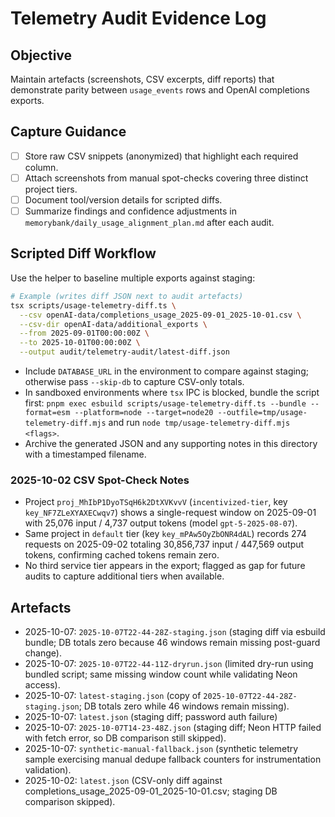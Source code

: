 # Telemetry Audit Evidence Log

## Objective
Maintain artefacts (screenshots, CSV excerpts, diff reports) that demonstrate parity between `usage_events` rows and OpenAI completions exports.

## Capture Guidance
- [ ] Store raw CSV snippets (anonymized) that highlight each required column.
- [ ] Attach screenshots from manual spot-checks covering three distinct project tiers.
- [ ] Document tool/version details for scripted diffs.
- [ ] Summarize findings and confidence adjustments in `memorybank/daily_usage_alignment_plan.md` after each audit.

## Scripted Diff Workflow
Use the helper to baseline multiple exports against staging:

```bash
# Example (writes diff JSON next to audit artefacts)
tsx scripts/usage-telemetry-diff.ts \
  --csv openAI-data/completions_usage_2025-09-01_2025-10-01.csv \
  --csv-dir openAI-data/additional_exports \
  --from 2025-09-01T00:00:00Z \
  --to 2025-10-01T00:00:00Z \
  --output audit/telemetry-audit/latest-diff.json
```

- Include `DATABASE_URL` in the environment to compare against staging; otherwise pass `--skip-db` to capture CSV-only totals.
- In sandboxed environments where `tsx` IPC is blocked, bundle the script first: `pnpm exec esbuild scripts/usage-telemetry-diff.ts --bundle --format=esm --platform=node --target=node20 --outfile=tmp/usage-telemetry-diff.mjs` and run `node tmp/usage-telemetry-diff.mjs <flags>`.
- Archive the generated JSON and any supporting notes in this directory with a timestamped filename.

### 2025-10-02 CSV Spot-Check Notes
- Project `proj_MhIbP1DyoTSqH6k2DtXVKvvV` (`incentivized-tier`, key `key_NF7ZLeXYAXECwqv7`) shows a single-request window on 2025-09-01 with 25,076 input / 4,737 output tokens (model `gpt-5-2025-08-07`).
- Same project in `default` tier (key `key_mPAw5OyZbONR4dAL`) records 274 requests on 2025-09-02 totaling 30,856,737 input / 447,569 output tokens, confirming cached tokens remain zero.
- No third service tier appears in the export; flagged as gap for future audits to capture additional tiers when available.

## Artefacts
- 2025-10-07: `2025-10-07T22-44-28Z-staging.json` (staging diff via esbuild bundle; DB totals zero because 46 windows remain missing post-guard change).
- 2025-10-07: `2025-10-07T22-44-11Z-dryrun.json` (limited dry-run using bundled script; same missing window count while validating Neon access).
- 2025-10-07: `latest-staging.json` (copy of `2025-10-07T22-44-28Z-staging.json`; DB totals zero while 46 windows remain missing).
- 2025-10-07: `latest.json` (staging diff; password auth failure)
- 2025-10-07: `2025-10-07T14-23-48Z.json` (staging diff; Neon HTTP failed with fetch error, so DB comparison still skipped).
- 2025-10-07: `synthetic-manual-fallback.json` (synthetic telemetry sample exercising manual dedupe fallback counters for instrumentation validation).
- 2025-10-02: `latest.json` (CSV-only diff against completions_usage_2025-09-01_2025-10-01.csv; staging DB comparison skipped).

<!-- Add links to stored evidence files here. -->
